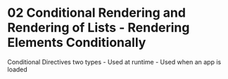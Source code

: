 # 02 Conditional Rendering and Rendering of Lists  -  Rendering Elements Conditionally

Conditional Directives two types
	- Used at runtime
	- Used when an app is loaded